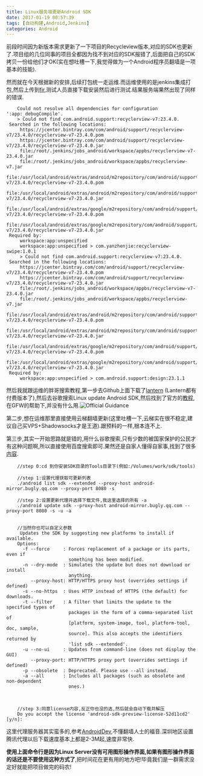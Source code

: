 ```yaml
---
title: Linux服务端更新Android SDK
date: 2017-01-19 00:57:39
tags: [自动构建,Android,Jenkins]
categories: Android
---
```


前段时间因为新版本需求更新了一下项目的Recycleview版本,对应的SDK也更新了.项目组的几位同事的项目全都因为找不到对应的SDK报错了,后面把自己的SDK拷贝一份给他们才OK(实在想吐槽一下,我觉得做为一个Android程序员翻墙是一项基本的技能).
<!-- more -->
然而就在今天根据新的安排,后续打包统一走运维.而运维使用的是jenkins集成打包,然后上传到[fir](http://fir.im/),测试人员直接下载安装然后进行测试.结果服务端果然出现了同样的错误.

		
		Could not resolve all dependencies for configuration ':app:_debugCompile'.
		> Could not find com.android.support:recyclerview-v7:23.4.0.
     Searched in the following locations:
         https://jcenter.bintray.com/com/android/support/recyclerview-v7/23.4.0/recyclerview-v7-23.4.0.pom
         https://jcenter.bintray.com/com/android/support/recyclerview-v7/23.4.0/recyclerview-v7-23.4.0.jar
         file:/root/.jenkins/jobs_android/workspace/appbs/recyclerview-v7-23.4.0.jar
         file:/root/.jenkins/jobs_android/workspace/appbs/recyclerview-v7.jar
         file:/usr/local/android/extras/android/m2repository/com/android/support/recyclerview-v7/23.4.0/recyclerview-v7-23.4.0.pom
         file:/usr/local/android/extras/android/m2repository/com/android/support/recyclerview-v7/23.4.0/recyclerview-v7-23.4.0.jar
         file:/usr/local/android/extras/google/m2repository/com/android/support/recyclerview-v7/23.4.0/recyclerview-v7-23.4.0.pom
         file:/usr/local/android/extras/google/m2repository/com/android/support/recyclerview-v7/23.4.0/recyclerview-v7-23.4.0.jar
     Required by:
         workspace:app:unspecified
         workspace:app:unspecified > com.yanzhenjie:recyclerview-swipe:1.0.1
         > Could not find com.android.support:recyclerview-v7:23.4.0.
     Searched in the following locations:
         https://jcenter.bintray.com/com/android/support/recyclerview-v7/23.4.0/recyclerview-v7-23.4.0.pom
         https://jcenter.bintray.com/com/android/support/recyclerview-v7/23.4.0/recyclerview-v7-23.4.0.jar
         file:/root/.jenkins/jobs_android/workspace/appbs/recyclerview-v7-23.4.0.jar
         file:/root/.jenkins/jobs_android/workspace/appbs/recyclerview-v7.jar
         file:/usr/local/android/extras/android/m2repository/com/android/support/recyclerview-v7/23.4.0/recyclerview-v7-23.4.0.pom
         file:/usr/local/android/extras/android/m2repository/com/android/support/recyclerview-v7/23.4.0/recyclerview-v7-23.4.0.jar
         file:/usr/local/android/extras/google/m2repository/com/android/support/recyclerview-v7/23.4.0/recyclerview-v7-23.4.0.pom
         file:/usr/local/android/extras/google/m2repository/com/android/support/recyclerview-v7/23.4.0/recyclerview-v7-23.4.0.jar
     Required by:
         workspace:app:unspecified > com.android.support:design:23.1.1
         
         
然后我就跟运维的胖哥搜索教程,第一步去Github上面下载了[lantern](https://github.com/getlantern/lantern) (Lantern都有付费版本了),然后去谷歌搜索Linux update Android SDK,然后找到了官方的[教程](http://tools.android.com/recent/updatingsdkfromcommand-line),在GFW的帮助下,并没有什么用.![Official Guidance](http://tools.android.com/recent/updatingsdkfromcommand-line/2011-08-19%20tools%20screenshot%20r12%20install%20no-ui%20b.png?attredirects=0)

第二步,想在运维那里直接使用云梯翻墙更新(这里吐槽一下,云梯实在很不稳定,建议自己买VPS+Shadowsocks才是王道).跟预料的一样,根本连不上.

第三步,其实一开始思路就是错的,用什么谷歌搜索,只有少数的被国家保护的公民才有这种问题啊,所以直接使用百度搜索即可.果然还是自家人懂得自家事,找到了很多[内容](https://segmentfault.com/a/1190000004639481).


		//step 0:cd 到你安装SDK目录的Tools目录下(例如:/Volumes/work/sdk/tools)
		
		//step 1:设置代理获取可更新列表
		./android list sdk --extended --proxy-host android-mirror.bugly.qq.com --proxy-port 8080 -s
				
		//step 2:设置更新代理并选择下载文件,我这里选择的所有 -a
		./android update sdk --proxy-host android-mirror.bugly.qq.com --proxy-port 8080 -s -u -a		
		
		
		//当然你也可以自定义参数
		 Updates the SDK by suggesting new platforms to install if available.
		Options:
		  -f --force     : Forces replacement of a package or its parts, even if
		                   something has been modified.
		  -n --dry-mode  : Simulates the update but does not download or install
		                   anything.
		     --proxy-host: HTTP/HTTPS proxy host (overrides settings if defined)
		  -s --no-https  : Uses HTTP instead of HTTPS (the default) for downloads.
		  -t --filter    : A filter that limits the update to the specified types of
		                   packages in the form of a comma-separated list of
		                   [platform, system-image, tool, platform-tool, doc, sample,
		                   source]. This also accepts the identifiers returned by
		                   'list sdk --extended'.
		  -u --no-ui     : Updates from command-line (does not display the GUI)
		     --proxy-port: HTTP/HTTPS proxy port (overrides settings if defined)
		  -p --obsolete  : Deprecated. Please use --all instead.
		  -a --all       : Includes all packages (such as obsolete and non-dependent
		                   ones.)

		
		
		//step 3:同意license内容,反正你也没的选,然后就会自动下载并解压
		Do you accept the license 'android-sdk-preview-license-52d11cd2' [y/n]:
		
这里代理服务器其实蛮多的,参考[AndroidDev](http://www.androiddevtools.cn/),不懂翻墙人士的福音.深圳地区设置腾讯代理以后下载速度基本上都是2-3M起,速度非常快.

**使用上面命令行是因为Linux Server没有可用图形操作界面,如果有图形操作界面的话还是不要使用这种方式了**,把时间花在更有用的地方吧!毕竟我们是一群需求没定好就能把项目做完的码农!